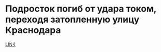 # Подросток погиб от удара током, переходя затопленную улицу Краснодара



[LINK](https://varlamov.ru/1757774.html)
